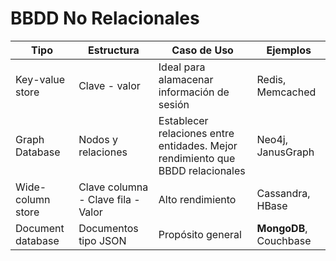 # BBDD No Relacionales

| Tipo | Estructura | Caso de Uso | Ejemplos |   
| ---- | ---------- | ----------- | -------- |
| Key-value store | Clave - valor | Ideal para alamacenar información de sesión | Redis, Memcached |
| Graph Database | Nodos y relaciones | Establecer relaciones entre entidades. Mejor rendimiento que BBDD relacionales | Neo4j, JanusGraph |
| Wide-column store | Clave columna - Clave fila - Valor | Alto rendimiento | Cassandra, HBase |
| Document database | Documentos tipo JSON | Propósito general | **MongoDB**, Couchbase |